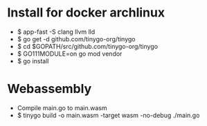 Install for docker archlinux
=====
* $ app-fast -S clang llvm lld
* $ go get -d github.com/tinygo-org/tinygo
* $ cd $GOPATH/src/github.com/tinygo-org/tinygo
* $ GO111MODULE=on go mod vendor
* $ go install

Webassembly
=====
* Compile main.go to main.wasm
* $ tinygo build -o main.wasm -target wasm -no-debug ./main.go

